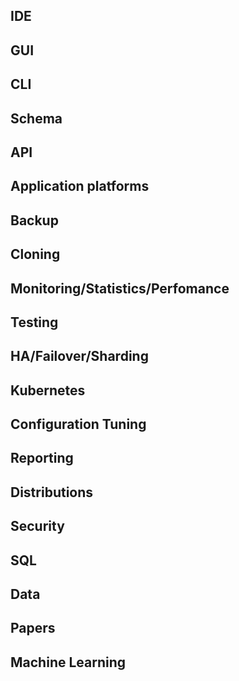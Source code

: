 ## IDE


## GUI


## CLI


## Schema


## API


## Application platforms


## Backup


## Cloning


## Monitoring/Statistics/Perfomance


## Testing


## HA/Failover/Sharding


## Kubernetes


## Configuration Tuning


## Reporting


## Distributions


## Security


## SQL


## Data


## Papers


## Machine Learning

